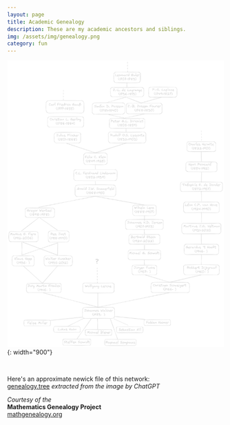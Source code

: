 ```yaml
---
layout: page
title: Academic Genealogy
description: These are my academic ancestors and siblings.
img: /assets/img/genealogy.png
category: fun
---
```


![my genealogy](/assets/img/genealogy.png){: width="900"}


<br>

Here's an approximate newick file of this network:<br>
[genealogy.tree](/assets/misc/genealogy.tree)
*extracted from the image by ChatGPT*


*Courtesy of the* <br>
**Mathematics Genealogy Project** <br>
[mathgenealogy.org](https://mathgenealogy.org/)